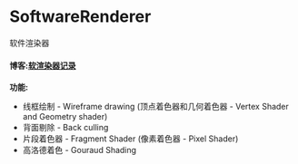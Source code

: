 # SoftwareRenderer

软件渲染器

#### 博客:[软渲染器记录](https://blog.csdn.net/Khasehemwy/article/details/115186533)

**功能:**
* 线框绘制 - Wireframe drawing (顶点着色器和几何着色器 - Vertex Shader and Geometry shader)
* 背面剔除 - Back culling
* 片段着色器 - Fragment Shader (像素着色器 - Pixel Shader)
* 高洛德着色 - Gouraud Shading
